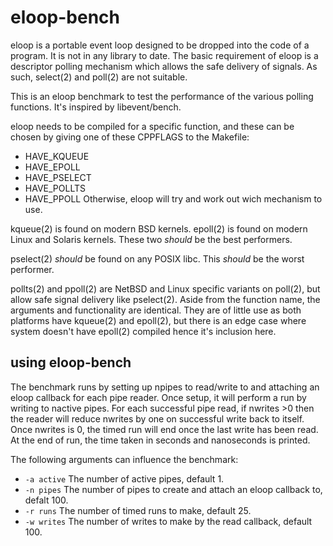# eloop-bench

eloop is a portable event loop designed to be dropped into the code of a
program. It is not in any library to date.
The basic requirement of eloop is a descriptor polling mechanism which
allows the safe delivery of signals.
As such, select(2) and poll(2) are not suitable.

This is an eloop benchmark to test the performance of the various
polling functions. It's inspired by libevent/bench.

eloop needs to be compiled for a specific function, and these can be chosen
by giving one of these CPPFLAGS to the Makefile:
  *  HAVE_KQUEUE
  *  HAVE_EPOLL
  *  HAVE_PSELECT
  *  HAVE_POLLTS
  *  HAVE_PPOLL
Otherwise, eloop will try and work out wich mechanism to use.

kqueue(2) is found on modern BSD kernels.
epoll(2) is found on modern Linux and Solaris kernels.
These two *should* be the best performers.

pselect(2) *should* be found on any POSIX libc.
This *should* be the worst performer.

pollts(2) and ppoll(2) are NetBSD and Linux specific variants on poll(2),
but allow safe signal delivery like pselect(2).
Aside from the function name, the arguments and functionality are identical.
They are of little use as both platforms have kqueue(2) and epoll(2),
but there is an edge case where system doesn't have epoll(2) compiled hence
it's inclusion here.

## using eloop-bench

The benchmark runs by setting up npipes to read/write to and attaching
an eloop callback for each pipe reader.
Once setup, it will perform a run by writing to nactive pipes.
For each successful pipe read, if nwrites >0 then the reader will reduce
nwrites by one on successful write back to itself.
Once nwrites is 0, the timed run will end once the last write has been read.
At the end of run, the time taken in seconds and nanoseconds is printed.

The following arguments can influence the benchmark:

  *  `-a active`
     The number of active pipes, default 1.
  *  `-n pipes`
     The number of pipes to create and attach an eloop callback to, defalt 100.
  *  `-r runs`
     The number of timed runs to make, default 25.
  *  `-w writes`
     The number of writes to make by the read callback, default 100.
